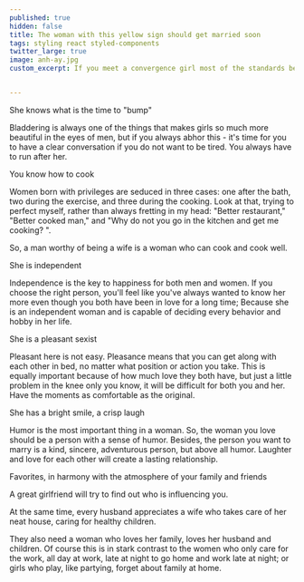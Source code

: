 ```yaml
---
published: true
hidden: false
title: The woman with this yellow sign should get married soon
tags: styling react styled-components
twitter_large: true
image: anh-ay.jpg
custom_excerpt: If you meet a convergence girl most of the standards below, please marry her right away.


---
```


She knows what is the time to "bump"

Bladdering is always one of the things that makes girls so much more beautiful in the eyes of men, but if you always abhor this - it's time for you to have a clear conversation if you do not want to be tired. You always have to run after her.

You know how to cook

Women born with privileges are seduced in three cases: one after the bath, two during the exercise, and three during the cooking. Look at that, trying to perfect myself, rather than always fretting in my head: "Better restaurant," "Better cooked man," and "Why do not you go in the kitchen and get me cooking? ".

So, a man worthy of being a wife is a woman who can cook and cook well.

She is independent

Independence is the key to happiness for both men and women. If you choose the right person, you'll feel like you've always wanted to know her more even though you both have been in love for a long time; Because she is an independent woman and is capable of deciding every behavior and hobby in her life.

She is a pleasant sexist

Pleasant here is not easy. Pleasance means that you can get along with each other in bed, no matter what position or action you take. This is equally important because of how much love they both have, but just a little problem in the knee only you know, it will be difficult for both you and her. Have the moments as comfortable as the original.

She has a bright smile, a crisp laugh

Humor is the most important thing in a woman. So, the woman you love should be a person with a sense of humor. Besides, the person you want to marry is a kind, sincere, adventurous person, but above all humor. Laughter and love for each other will create a lasting relationship.

Favorites, in harmony with the atmosphere of your family and friends

A great girlfriend will try to find out who is influencing you.

At the same time, every husband appreciates a wife who takes care of her neat house, caring for healthy children.

They also need a woman who loves her family, loves her husband and children. Of course this is in stark contrast to the women who only care for the work, all day at work, late at night to go home and work late at night; or girls who play, like partying, forget about family at home.